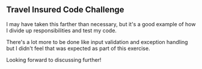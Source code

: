 ## Travel Insured Code Challenge

I may have taken this farther than necessary, but it's a good example of how I divide up responsibilities and test my code.

There's a lot more to be done like input validation and exception handling but I didn't feel that was expected as part of this exercise.

Looking forward to discussing further!